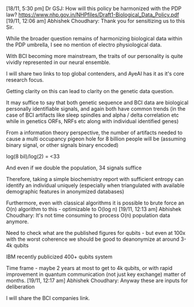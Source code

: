 [18/11, 5:30 pm] Dr GSJ: How will this policy be harmonized with the PDP law?
https://www.nhp.gov.in/NHPfiles/Draft1-Biological_Data_Policy.pdf
[19/11, 12:06 am] Abhishek Choudhary: Thank you for sensitizing us to this Sir. 

While the broader question remains of harmonizing biological data within the PDP umbrella, I see no mention of electro physiological data. 

With BCI becoming more mainstream, the traits of our personality is quite vividly represented in our neural ensemble. 

I will share two links to top global contenders, and AyeAI has it as it's core research focus. 

Getting clarity on this can lead to clarity on the genetic data question.

It may suffice to say that both genetic sequence and BCI data are biological personally identifiable signals, and again both have common trends (in the case of BCI artifacts like sleep spindles and alpha / delta correlation etc while in genetics ORFs, NRFs etc along with individual identified genes) 

From a information theory perspective, the number of artifacts needed to cause a multi occupancy pigeon hole for 8 billion people will be (assuming binary signal, or other signals binary encoded) 

log(8 bil)/log(2) = <33

And even if we double the population, 34 signals suffice

Therefore, taking a simple biochemistry report with sufficient entropy can identify an individual uniquely (especially when triangulated with available demographic features in anonymized databases) 

Furthermore, even with classical algorithms it is possible to brute force an O(n) algorithm to this - optimizable to O(log n)
[19/11, 12:13 am] Abhishek Choudhary: It's not time consuming to process O(n) population data  anymore. 

Need to check what are the published figures for qubits - but even at 100x with the worst coherence we should be good to deanonymize at around 3-4k qubits

IBM recently publicized 400+ qubits system

Time frame - maybe 2 years at most to get to 4k qubits, or with rapid improvement in quantum communication (not just key exchange) matter of months.
[19/11, 12:17 am] Abhishek Choudhary: Anyway these are inputs for deliberation

I will share the BCI companies link.
